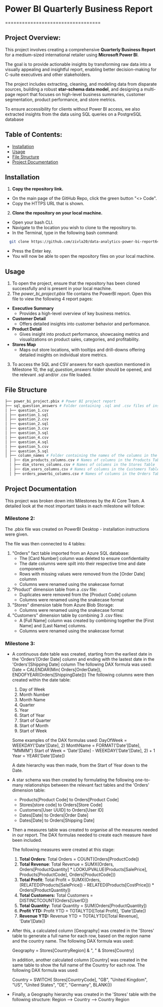 # Power BI Quarterly Business Report
==================================

## Project Overview:

This project involves creating a comprehensive **Quarterly Business Report** for a medium-sized international retailer using **Microsoft Power BI**. 

The goal is to provide actionable insights by transforming raw data into a visually appealing and insightful report, enabling better decision-making for C-suite executives and other stakeholders. 

The project includes extracting, cleaning, and modeling data from disparate sources, building a robust **star-schema data model**, and designing a multi-page report that focuses on high-level business summaries, customer segmentation, product performance, and store metrics. 

To ensure accessibility for clients without Power BI access, we also extracted insights from the data using SQL queries on a PostgreSQL database

## Table of Contents:
- [Installation](#installation)
- [Usage](#usage)
- [File Structure](#file-structure)
- [Project Documentation](#project-documentation)

## Installation

1. **Copy the repository link.**
  - On the main page of the GitHub Repo, click the green button "<> Code".
  - Copy the HTTPS URL that is shown.
2. **Clone the repository on your local machine.**
  - Open your bash CLI.
  - Navigate to the location you wish to clone to the repository to.
  - In the Terminal, type in the following bash command:
```bash
  git clone https://github.com/zivla20/data-analytics-power-bi-report649.git
```
  - Press the Enter key.
  - You will now be able to open the repository files on your local machine.

## Usage

1. To open the project, ensure that the repository has been cloned successfully and is present in your local machine.
2. The *power_bi_project.pbix* file contains the PowerBI report. Open this file to view the following 4 report pages:
  * **Executive Summary**
      - Provides a high-level overview of key business metrics.
  * **Customer Detail**
      - Offers detailed insights into customer behavior and performance.
  * **Product Detail**
      - Gives insight into product performance, showcasing metrics and visualizations on product sales, categories, and profitability.
  * **Stores Map**
      - Maps out store locations, with tooltips and drill-downs offering detailed insights on individual store metrics.
3. To access the SQL and CSV answers for each question mentioned in Milestone 10, the *sql_question_answers* folder should be opened, and the relevant .sql and/or .csv file loaded. 

## File Structure

```bash
├── power_bi_project.pbix # Power BI project report
├── sql_question_answers # Folder containing .sql and .csv files of insights - Milestone 10
│ ├── question_1.csv
│ ├── question_1.sql
│ ├── question_2.csv
│ ├── question_2.sql
│ ├── question_3.csv
│ ├── question_3.sql
│ ├── question_4.csv
│ ├── question_4.sql
│ ├── question_5.csv
│ ├── question_5.sql
│ ├── column_names # Folder containing the names of the columns in the PostgreSQL database tables
  │ ├── dim_products_columns.csv # Names of columns in the Products Table
  │ ├── dim_stores_columns.csv # Names of columns in the Stores Table
  │ ├── dim_users_columns.csv # Names of columns in the Customers Table
  │ ├── orders_powerbi_columns.csv # Names of columns in the Orders Table

```

## Project Documentation

This project was broken down into Milestones by the AI Core Team. A detailed look at the most important tasks in each milestone will follow:

### Milestone 2:

The .pbix file was created on PowerBI Desktop - installation instructions were given. 

The file was then connected to 4 tables:

1. "Orders" fact table imported from an Azure SQL database:
    - The [Card Number] column was deleted to ensure confidentiality
    - The date columns were spilt into their respective time and date components
    - Rows with missing values were removed from the [Order Date] columnn
    - Columns were renamed using the snakecase format
2. "Product" dimension table from a .csv file:
    - Duplicates were removed from the [Product Code] column
    - Columns were renamed using the snakecase format
3. "Stores" dimension table from Azure Blob Storage:
    - Columns were renamed using the snakecase format
4. "Customers" dimension table by combining 3 .csv files:
    - A [Full Name] column was created by combining together the [First Name] and [Last Name] columns.
    - Columns were renamed using the snakecase format

### Milestone 3:

* A continuous date table was created, starting from the earliest date in the 'Orders'[Order Date] column and ending with the lastest date in the 'Orders'[Shipping Date] column
  The following DAX formula was used:
  Date = CALENDAR(Min( Orders[OrderDate]), ENDOFYEAR(Orders[ShippingDate]))
  The following columns were then created within the date table:
  1. Day of Week
  2. Month Number
  3. Month Name
  4. Quarter
  5. Year
  6. Start of Year
  7. Start of Quarter
  8. Start of Month
  9. Start of Week
     
  Some examples of the DAX formulas used:
  DayOfWeek = WEEKDAY('Date'[Date], 2)
  MonthName = FORMAT('Date'[Date], "MMMM")
  Start of Week = 'Date'[Date] - WEEKDAY('Date'[Date], 2) + 1
  Year = YEAR('Date'[Date])

  A date hierarchy was then made, from the Start of Year down to the Date.

* A star schema was then created by formulating the following one-to-many relationships between the relevant fact tables and the 'Orders' dimension table:

    - Products[Product Code] to Orders[Product Code]
    - Stores[store code] to Orders[Store Code]
    - Customers[User UUID] to Orders[User ID]
    - Dates[Date] to Orders[Order Date]
    - Dates[Date] to Orders[Shipping Date]

* Then a measures table was created to organise all the measures needed in our report. The DAX formulas needed to create each measure have been included.

  The following measures were created at this stage:
  1. **Total Orders**: Total Orders = COUNT(Orders[ProductCode])
  2. **Total Revenue**: Total Revenue = SUMX(Orders, Orders[ProductQuantity] * LOOKUPVALUE(Products[SalePrice], Products[ProductCode], Orders[ProductCode]))
  3. **Total Profit**: Total Profit = SUMX(Orders, (RELATED(Products[SalePrice]) - RELATED(Products[CostPrice])) * Orders[ProductQuantity])
  4. **Total Customers:** Total Customers = DISTINCTCOUNT(Orders[UserID])
  5. **Total Quantity:** Total Quantity = SUM(Orders[ProductQuantity])
  6. **Profit YTD:** Profit YTD = TOTALYTD([Total Profit], 'Date'[Date])
  7. **Revenue YTD:** Revenue YTD = TOTALYTD([Total Revenue], 'Date'[Date])

 * After this, a calculated column [Geography] was created in the 'Stores' table to generate a full name for each row, based on the region name and the country name. The following DAX formula was used:

   Geography = Stores[CountryRegion] & ", " & Stores[Country]

   In addition, another calculated column [Country] was created in the same table to show the full name of the Country for each row. The following DAX formula was used:

   Country = SWITCH(
    Stores[CountryCode],
    "GB", "United Kingdom",
    "US", "United States",
    "DE", "Germany",
    BLANK())
   
 * Finally, a Geography hierarchy was created in the 'Stores' table with the following structure: Region --> Country --> Country Region


  






















